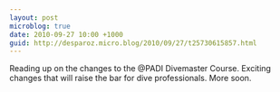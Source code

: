 ```yaml
---
layout: post
microblog: true
date: 2010-09-27 10:00 +1000
guid: http://desparoz.micro.blog/2010/09/27/t25730615857.html
---
```

Reading up on the changes to the @PADI Divemaster Course. Exciting changes that will raise the bar for dive professionals. More soon.
